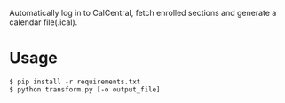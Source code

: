 Automatically log in to CalCentral, fetch enrolled sections and generate a calendar file(.ical).

# Usage

```
$ pip install -r requirements.txt
$ python transform.py [-o output_file]
```
